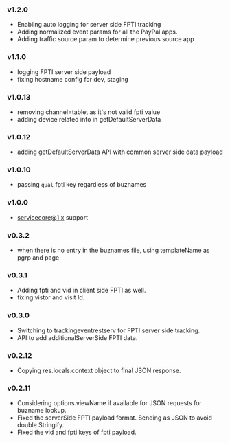 ### v1.2.0
 - Enabling auto logging for server side FPTI tracking
 - Adding normalized event params for all the PayPal apps.
 - Adding traffic source param to determine previous source app

### v1.1.0
 - logging FPTI server side payload
 - fixing hostname config for dev, staging

### v1.0.13
 - removing channel=tablet as it's not valid fpti value
 - adding device related info in getDefaultServerData

### v1.0.12
 - adding getDefaultServerData API with common server side data payload

### v1.0.10
 - passing `qual` fpti key regardless of buznames

### v1.0.0
 - servicecore@1.x support

### v0.3.2

 - when there is no entry in the buznames file, using templateName as pgrp and page

### v0.3.1

 - Adding fpti and vid in client side FPTI as well.
 - fixing vistor and visit Id.

### v0.3.0

 - Switching to trackingeventrestserv for FPTI server side tracking.
 - API to add additionalServerSide FPTI data.

### v0.2.12

 - Copying res.locals.context object to final JSON response.

### v0.2.11

 - Considering options.viewName if available for JSON requests for buzname lookup.
 - Fixed the serverSide FPTI payload format. Sending as JSON to avoid double Stringify.
 - Fixed the vid and fpti keys of fpti payload.